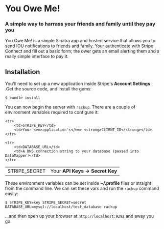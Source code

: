 # You Owe Me!
### A simple way to harrass your friends and family until they pay you

You Owe Me! is a simple Sinatra app and hosted service that allows you to send IOU notifications to friends and family. Your authenticate with Stripe Connect and fill out a basic form; the ower gets an email alerting them and a really simple interface to pay it.

## Installation

You'll need to set up a new application inside Stripe's **Account Settings** .Get the source code, and install the gems:

	$ bundle install

You can now begin the server with `rackup`. There are a couple of environment variables required to configure it:

<table>
	<tr>
		<td>STRIPE_SECRET</td>
		<td>Your <strong>API Keys -> Secret Key</strong></td>
	</tr>

	<tr>
		<td>STRIPE_KEY</td>
		<td>Your <em>application's</em> <strong>CLIENT_ID</strong></td>
	</tr>

	<tr>
		<td>DATABASE_URL</td>
		<td>A DNS connection string to your database (passed into DataMapper)</td>
	</tr>
</table>

These environment variables can be set inside **~/.profile** files or straight from the command line. We can set these vars and run the `rackup` command easily:

	$ STRIPE_KEY=key STRIPE_SECRET=secret DATABASE_URL=mysql://localhost/test_database rackup

...and then open up your browser at `http://localhost:9292` and away you go.
